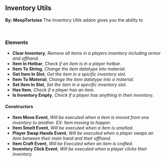 ## Inventory Utils
**By: MeepTortoise**
The Inventory Utils addon gives you the ability to 

<br>

### Elements
* **Clear Inventory**, *Remove all items in a players inventory including armor and offhand.*
* **Item In Hotbar**, *Check if an item is in a player hotbar.*
* **Item To String**, *Change the item datatype into material.*
* **Get Item In Slot**, *Get the item in a spicific inventory slot.*
* **Item To Material**, *Change the item datatype into a material.*
* **Set Item In Slot**, *Set the item in a specific inventory slot.*
* **Has Item**, *Check if a player has an item.*
* **Is Inventory Empty**, *Check if a player has anything in their inventory.*

#### Constructors
* **Item Move Event**, *Will be executed when a item is moved from one inventory to another. EX: Item moving to hopper.*
* **Item Smelt Event**, *Will be executed when a item is smelted.*
* **Player Swap Hands Event**, *Will be executed when a player swaps an item between their main hand and their offhand.*
* **Item Craft Event**, *Will be Executed when an item is crafted.*
* **Inventory Click Event**, *Will be executed when a player clicks their inventory.*
